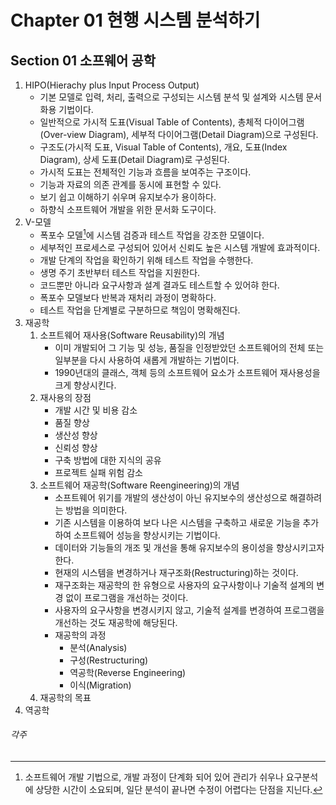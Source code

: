 # Chapter 01 현행 시스템 분석하기

## Section 01 소프웨어 공학
1. HIPO(Hierachy plus Input Process Output)
	- 기본 모델로 입력, 처리, 출력으로 구성되는 시스템 분석 및 설계와 시스템 문서화용 기법이다.
	- 일반적으로 가시적 도표(Visual Table of Contents), 총체적 다이어그램(Over-view Diagram), 세부적 다이어그램(Detail Diagram)으로 구성된다.
	- 구조도(가시적 도표, Visual Table of Contents), 개요, 도표(Index Diagram), 상세 도표(Detail Diagram)로 구성된다.
	- 가시적 도표는 전체적인 기능과 흐름을 보여주는 구조이다.
	- 기능과 자료의 의존 관계를 동시에 표현할 수 있다.
	- 보기 쉽고 이해하기 쉬우며 유지보수가 용이하다.
	- 하향식 소프트웨어 개발을 위한 문서화 도구이다.
2. V-모델
	- 폭포수 모델[^1]에 시스템 검증과 테스트 작업을 강조한 모델이다.
	- 세부적인 프로세스로 구성되어 있어서 신뢰도 높은 시스템 개발에 효과적이다.
	- 개발 단계의 작업을 확인하기 위해 테스트 작업을 수행한다.
	- 생명 주기 초반부터 테스트 작업을 지원한다.
	- 코드뿐만 아니라 요구사항과 설계 결과도 테스트할 수 있어햐 한다.
	- 폭포수 모델보다 반복과 재처리 과정이 명확하다.
	- 테스트 작업을 단계별로 구분하므로 책임이 명확해진다.
3. 재공학
	1. 소프트웨어 재사용(Software Reusability)의 개념
		- 이미 개발되어 그 기능 및 성능, 품질을 인정받았던 소프트웨어의 전체 또는 일부분을 다시 사용하여 새롭게 개발하는 기법이다.
		- 1990년대의 클래스, 객체 등의 소프트웨어 요소가 소프트웨어 재사용성을 크게 향상시킨다.
	2. 재사용의 장점
		- 개발 시간 및 비용 감소
		- 품질 향상
		- 생산성 향상
		- 신뢰성 향상
		- 구축 방법에 대한 지식의 공유
		- 프로젝트 실패 위험 감소
	3. 소프트웨어 재공학(Software Reengineering)의 개념
		- 소프트웨어 위기를 개발의 생산성이 아닌 유지보수의 생산성으로 해결하려는 방법을 의미한다.
		- 기존 시스템을 이용하여 보다 나은 시스템을 구축하고 새로운 기능을 추가하여 소프트웨어 성능을 향상시키는 기법이다.
		- 데이터와 기능들의 개조 및 개선을 통해 유지보수의 용이성을 향상시키고자 한다.
		- 현재의 시스템을 변경하거나 재구조화(Restructuring)하는 것이다.
		- 재구조화는 재공학의 한 유형으로 사용자의 요구사항이나 기술적 설계의 변경 없이 프로그램을 개선하는 것이다.
		- 사용자의 요구사항을 변경시키지 않고, 기술적 설계를 변경하여 프로그램을 개선하는 것도 재공학에 해당된다.
		- 재공학의 과정
			- 분석(Analysis)
			- 구성(Restructuring)
			- 역공학(Reverse Engineering)
			- 이식(Migration)
	4. 재공학의 목표
4. 역공학















###### 각주
[^1]: 소프트웨어 개발 기법으로, 개발 과정이 단계화 되어 있어 관리가 쉬우나 요구분석에 상당한 시간이 소요되며, 일단 분석이 끝나면 수정이 어렵다는 단점을 지닌다.
